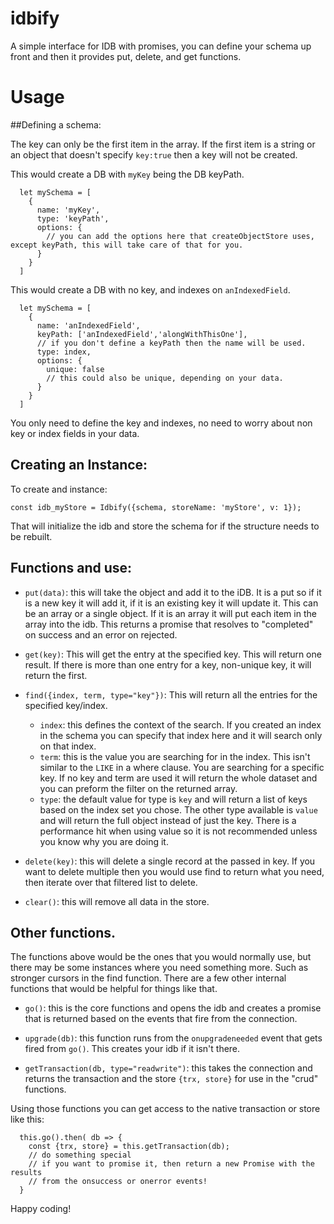 # idbify
A simple interface for IDB with promises, you can define your schema up front and then it provides put, delete, and get functions.

# Usage

##Defining a schema:

The key can only be the first item in the array. If the first item is a string or an object that doesn't specify `key:true` then a key will not be created.

This would create a DB with `myKey` being the DB keyPath.
```
  let mySchema = [
    {
      name: 'myKey',
      type: 'keyPath',
      options: {
        // you can add the options here that createObjectStore uses, except keyPath, this will take care of that for you.
      }
    }
  ]
```

This would create a DB with no key, and indexes on `anIndexedField`.
```
  let mySchema = [
    {
      name: 'anIndexedField',
      keyPath: ['anIndexedField','alongWithThisOne'],
      // if you don't define a keyPath then the name will be used.
      type: index,
      options: {
        unique: false
        // this could also be unique, depending on your data.
      }
    }
  ]
```

You only need to define the key and indexes, no need to worry about non key or index fields in your data.

## Creating an Instance:

To create and instance:
```
const idb_myStore = Idbify({schema, storeName: 'myStore', v: 1});
```

That will initialize the idb and store the schema for if the structure needs to be rebuilt.

## Functions and use:

- `put(data)`: this will take the object and add it to the iDB. It is a put so if it is a new key it will add it, if it is an existing key it will update it. This can be an array or a single object. If it is an array it will put each item in the array into the idb. This returns a promise that resolves to "completed" on success and an error on rejected.

- `get(key)`: This will get the entry at the specified key. This will return one result. If there is more than one entry for a key, non-unique key, it will return the first.

- `find({index, term, type="key"})`: This will return all the entries for the specified key/index.
  - `index`: this defines the context of the search. If you created an index in the schema you can specify that index here and it will search only on that index.
  - `term`: this is the value you are searching for in the index. This isn't similar to the `LIKE` in a where clause. You are searching for a specific key. If no key and term are used it will return the whole dataset and you can preform the filter on the returned array.
  - `type`: the default value for type is `key` and will return a list of keys based on the index set you chose. The other type available is `value` and will return the full object instead of just the key. There is a performance hit when using value so it is not recommended unless you know why you are doing it.

- `delete(key)`: this will delete a single record at the passed in key. If you want to delete multiple then you would use find to return what you need, then iterate over that filtered list to delete.

- `clear()`: this will remove all data in the store.

## Other functions.

The functions above would be the ones that you would normally use, but there may be some instances where you need something more. Such as stronger cursors in the find function. There are a few other internal functions that would be helpful for things like that.

- `go()`: this is the core functions and opens the idb and creates a promise that is returned based on the events that fire from the connection.

- `upgrade(db)`: this function runs from the `onupgradeneeded` event that gets fired from `go()`. This creates your idb if it isn't there.

- `getTransaction(db, type="readwrite")`: this takes the connection and returns the transaction and the store `{trx, store}` for use in the "crud" functions.

Using those functions you can get access to the native transaction or store like this:
```
  this.go().then( db => {
    const {trx, store} = this.getTransaction(db);
    // do something special
    // if you want to promise it, then return a new Promise with the results
    // from the onsuccess or onerror events!
  }
```

Happy coding!
